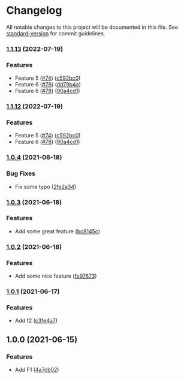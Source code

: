 # Changelog

All notable changes to this project will be documented in this file. See [standard-version](https://github.com/conventional-changelog/standard-version) for commit guidelines.

### [1.1.13](https://github.com/jonatasdaniel/changelog-test/compare/v1.0.4...v1.1.13) (2022-07-19)


### Features

* Feature 5 ([#74](https://github.com/jonatasdaniel/changelog-test/issues/74)) ([c592bc0](https://github.com/jonatasdaniel/changelog-test/commit/c592bc00117c443892429bfa0252668a7a488373))
* Feature 6 ([#78](https://github.com/jonatasdaniel/changelog-test/issues/78)) ([dd79b4a](https://github.com/jonatasdaniel/changelog-test/commit/dd79b4af7cf6b7b64fae205fe86a49d0500214fc))
* Feature 6 ([#78](https://github.com/jonatasdaniel/changelog-test/issues/78)) ([90a4cd1](https://github.com/jonatasdaniel/changelog-test/commit/90a4cd1e55f76b92161430bda37abb2871c82a1b))

### [1.1.12](https://github.com/jonatasdaniel/changelog-test/compare/v1.0.4...v1.1.12) (2022-07-19)


### Features

* Feature 5 ([#74](https://github.com/jonatasdaniel/changelog-test/issues/74)) ([c592bc0](https://github.com/jonatasdaniel/changelog-test/commit/c592bc00117c443892429bfa0252668a7a488373))
* Feature 6 ([#78](https://github.com/jonatasdaniel/changelog-test/issues/78)) ([90a4cd1](https://github.com/jonatasdaniel/changelog-test/commit/90a4cd1e55f76b92161430bda37abb2871c82a1b))

### [1.0.4](https://github.com/jonatasdaniel/changelog-test/compare/v1.0.3...v1.0.4) (2021-06-18)


### Bug Fixes

* Fix some typo ([2fe2a34](https://github.com/jonatasdaniel/changelog-test/commit/2fe2a34248ba95c90d6baefea4a55765ab4744ca))

### [1.0.3](https://github.com/jonatasdaniel/changelog-test/compare/v1.0.2...v1.0.3) (2021-06-18)


### Features

* Add some great feature ([bc8145c](https://github.com/jonatasdaniel/changelog-test/commit/bc8145cbaae2507e5d668e0c2a1c34eca03c61c6))

### [1.0.2](https://github.com/jonatasdaniel/changelog-test/compare/v1.0.1...v1.0.2) (2021-06-18)


### Features

* Add some nice feature ([fe97673](https://github.com/jonatasdaniel/changelog-test/commit/fe9767327cb76d89505830b2514be10f1dec1896))

### [1.0.1](https://github.com/jonatasdaniel/changelog-test/compare/v1.0.0...v1.0.1) (2021-06-17)


### Features

* Add f2 ([c3fe4a7](https://github.com/jonatasdaniel/changelog-test/commit/c3fe4a7a51918d49f104f5453ef0bb095dd929fb))

## 1.0.0 (2021-06-15)


### Features

* Add F1 ([4a7cb02](https://github.com/jonatasdaniel/changelog-test/commit/4a7cb025bca675843c1131fcb86fe5d4f72b3e7b))
